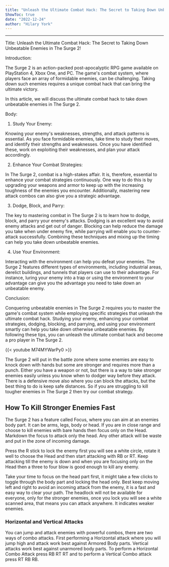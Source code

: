 ```yaml
---
title: "Unleash the Ultimate Combat Hack: The Secret to Taking Down Unbeatable Enemies in The Surge 2!"
ShowToc: true 
date: "2022-12-24"
author: "Hilary York"
---
```

*****
Title: Unleash the Ultimate Combat Hack: The Secret to Taking Down Unbeatable Enemies in The Surge 2!

Introduction:

The Surge 2 is an action-packed post-apocalyptic RPG game available on PlayStation 4, Xbox One, and PC. The game's combat system, where players face an array of formidable enemies, can be challenging. Taking down such enemies requires a unique combat hack that can bring the ultimate victory.

In this article, we will discuss the ultimate combat hack to take down unbeatable enemies in The Surge 2.

Body:

1) Study Your Enemy:

Knowing your enemy's weaknesses, strengths, and attack patterns is essential. As you face formidable enemies, take time to study their moves, and identify their strengths and weaknesses. Once you have identified these, work on exploiting their weaknesses, and plan your attack accordingly.

2) Enhance Your Combat Strategies:

In The Surge 2, combat is a high-stakes affair. It is, therefore, essential to enhance your combat strategies continuously. One way to do this is by upgrading your weapons and armor to keep up with the increasing toughness of the enemies you encounter. Additionally, mastering new attack combos can also give you a strategic advantage.

3) Dodge, Block, and Parry:

The key to mastering combat in The Surge 2 is to learn how to dodge, block, and parry your enemy's attacks. Dodging is an excellent way to avoid enemy attacks and get out of danger. Blocking can help reduce the damage you take when under enemy fire, while parrying will enable you to counter-attack successfully. Combining these techniques and mixing up the timing can help you take down unbeatable enemies.

4) Use Your Environment:

Interacting with the environment can help you defeat your enemies. The Surge 2 features different types of environments, including industrial areas, derelict buildings, and tunnels that players can use to their advantage. For instance, luring your enemy into a trap or using the environment to your advantage can give you the advantage you need to take down an unbeatable enemy.

Conclusion:

Conquering unbeatable enemies in The Surge 2 requires you to master the game's combat system while employing specific strategies that unleash the ultimate combat hack. Studying your enemy, enhancing your combat strategies, dodging, blocking, and parrying, and using your environment smartly can help you take down otherwise unbeatable enemies. By following these tips, you can unleash the ultimate combat hack and become a pro player in The Surge 2.

{{< youtube M74MYWarPy0 >}} 



The Surge 2 will put in the battle zone where some enemies are easy to knock down with hands but some are stronger and requires more than a punch. Either you have a weapon or not, but there is a way to take stronger enemies easily unless you know when to dodger way before they attack. There is a defensive move also where you can block the attacks, but the best thing to do is keep safe distances. So if you are struggling to kill tougher enemies in The Surge 2 then try our combat strategy.
 
## How To Kill Stronger Enemies Fast
 
The Surge 2 has a feature called Focus, where you can aim at an enemies body part. It can be arms, legs, body or head. If you are in close range and choose to kill enemies with bare hands then focus only on the Head. Markdown the focus to attack only the head. Any other attack will be waste and put in the zone of incoming damage.
 
Press the R stick to lock the enemy first you will see a white circle, rotate it well to choose the Head and then start attacking with RB or RT. Keep attacking till the enemy is down and when you are focusing only on the Head then a three to four blow is good enough to kill any enemy.
 
Take your time to focus on the head part first, it might take a few clicks to toggle through the body part and locking the head only. Best keep moving left and right to avoid an incoming attack from the enemy, it is a fast and easy way to clear your path. The headlock will not be available for everyone, only for the stronger enemies, once you lock you will see a white scanned area, that means you can attack anywhere. It indicates weaker enemies.
 
### Horizontal and Vertical Attacks
 
You can jump and attack enemies with powerful combos, there are two ways of combo attacks. First performing a Horizontal attack where you will jump high and attack work best against Armored Body parts. Vertical attacks work best against unarmored body parts. To perform a Horizontal Combo Attack press RB RT RT and to perform a Vertical Combo attack press RT RB RB.





